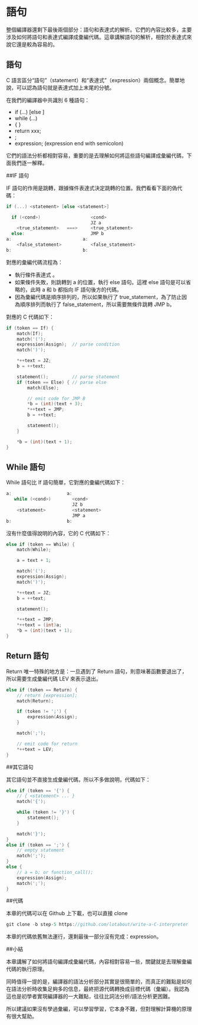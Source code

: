 # 語句


整個編譯器還剩下最後兩個部分：語句和表達式的解析。它們的內容比較多，主要涉及如何將語句和表達式編譯成彙編代碼。這章講解語句的解析，相對於表達式來說它還是較為容易的。

## 語句

C 語言區分“語句”（statement）和“表達式”（expression）兩個概念。簡單地說，可以認為語句就是表達式加上末尾的分號。

在我們的編譯器中共識別 6 種語句：

- if (...) <statement> [else <statement>]
- while (...) <statement>
- { <statement> }
- return xxx;
- <empty statement>;
- expression; (expression end with semicolon)

它們的語法分析都相對容易，重要的是去理解如何將這些語句編譯成彙編代碼，下面我們逐一解釋。

##IF 語句

IF 語句的作用是跳轉，跟據條件表達式決定跳轉的位置。我們看看下面的偽代碼：

```c
if (...) <statement> [else <statement>]

  if (<cond>)                   <cond>
                                JZ a
    <true_statement>   ===>     <true_statement>
  else:                         JMP b
a:                           a:
    <false_statement>           <false_statement>
b:                           b:
```


對應的彙編代碼流程為：

- 執行條件表達式 <cond>。
- 如果條件失敗，則跳轉到 a 的位置，執行 else 語句。這裡 else 語句是可以省略的，此時 a 和 b 都指向 IF 語句後方的代碼。
- 因為彙編代碼是順序排列的，所以如果執行了 true_statement，為了防止因為順序排列而執行了 false_statement，所以需要無條件跳轉 JMP b。


對應的 C 代碼如下：

```c
if (token == If) {
    match(If);
    match('(');
    expression(Assign);  // parse condition
    match(')');

    *++text = JZ;
    b = ++text;

    statement();         // parse statement
    if (token == Else) { // parse else
        match(Else);

        // emit code for JMP B
        *b = (int)(text + 3);
        *++text = JMP;
        b = ++text;

        statement();
    }

    *b = (int)(text + 1);
}
```

## While 語句

While 語句比 If 語句簡單，它對應的彙編代碼如下：

```c
a:                     a:
   while (<cond>)        <cond>
                         JZ b
    <statement>          <statement>
                         JMP a
b:                     b:
```

沒有什麼值得說明的內容，它的 C 代碼如下：

```c
else if (token == While) {
    match(While);

    a = text + 1;

    match('(');
    expression(Assign);
    match(')');

    *++text = JZ;
    b = ++text;

    statement();

    *++text = JMP;
    *++text = (int)a;
    *b = (int)(text + 1);
}
```

## Return 語句

Return 唯一特殊的地方是：一旦遇到了 Return 語句，則意味著函數要退出了，所以需要生成彙編代碼 LEV 來表示退出。

```c
else if (token == Return) {
    // return [expression];
    match(Return);

    if (token != ';') {
        expression(Assign);
    }

    match(';');

    // emit code for return
    *++text = LEV;
}
```

##其它語句

其它語句並不直接生成彙編代碼，所以不多做說明，代碼如下：

```c
else if (token == '{') {
    // { <statement> ... }
    match('{');

    while (token != '}') {
        statement();
    }

    match('}');
}
else if (token == ';') {
    // empty statement
    match(';');
}
else {
    // a = b; or function_call();
    expression(Assign);
    match(';');
}
```

##代碼

本章的代碼可以在 Github 上下載，也可以直接 clone
```c
git clone -b step-5 https://github.com/lotabout/write-a-C-interpreter
```

本章的代碼依舊無法運行，還剩最後一部分沒有完成：expression。

##小結

本章講解了如何將語句編譯成彙編代碼，內容相對容易一些，關鍵就是去理解彙編代碼的執行原理。

同時值得一提的是，編譯器的語法分析部分其實是很簡單的，而真正的難點是如何在語法分析時收集足夠多的信息，最終把源代碼轉換成目標代碼（彙編）。我認為這也是初學者實現編譯器的一大難點，往往比詞法分析/語法分析更困難。

所以建議如果沒有學過彙編，可以學習學習，它本身不難，但對理解計算機的原理有很大幫助。